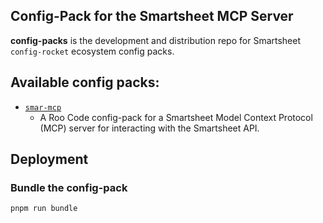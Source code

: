 ## Config-Pack for the Smartsheet MCP Server

**config-packs** is the development and distribution repo for Smartsheet `config-rocket` ecosystem config packs.

## Available config packs:

+ [`smar-mcp`](./src/assembly/roo-rocket/smar-mcp/)
  + A Roo Code config-pack for a Smartsheet Model Context Protocol (MCP) server for interacting with the Smartsheet API.

## Deployment
### Bundle the config-pack

```bash
pnpm run bundle
```
